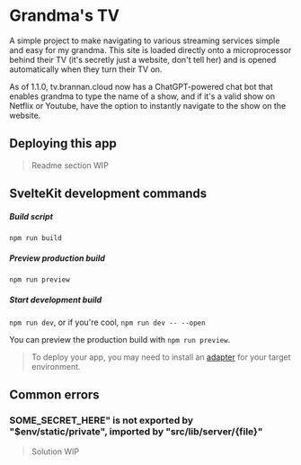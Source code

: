 # Grandma's TV

A simple project to make navigating to various streaming services simple and easy for my grandma. This site is loaded directly onto a microprocessor behind their TV (it's secretly just a website, don't tell her) and is opened automatically when they turn their TV on.

As of 1.1.0, tv.brannan.cloud now has a ChatGPT-powered chat bot that enables grandma to type the name of a show, and if it's a valid show on Netflix or Youtube, have the option to instantly navigate to the show on the website.

## Deploying this app

> Readme section WIP

## SvelteKit development commands

##### Build script

`npm run build`

##### Preview production build

`npm run preview`

##### Start development build

`npm run dev`, or if you're cool, `npm run dev -- --open`

You can preview the production build with `npm run preview`.

> To deploy your app, you may need to install an [adapter](https://kit.svelte.dev/docs/adapters) for your target environment.

## Common errors
### SOME_SECRET_HERE" is not exported by "$env/static/private", imported by "src/lib/server/{file}"
> Solution WIP
